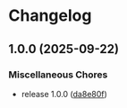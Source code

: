 # Changelog

## 1.0.0 (2025-09-22)


### Miscellaneous Chores

* release 1.0.0 ([da8e80f](https://github.com/clc-blind/daisy-util/commit/da8e80f3767352ce45d34652c6044ba69f628830))

